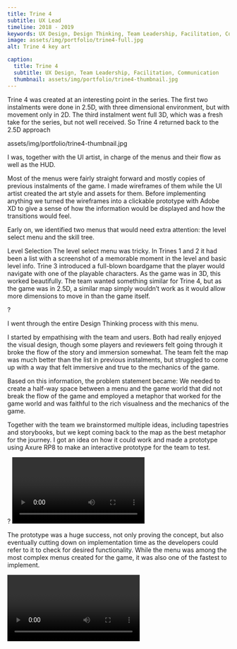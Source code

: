 ```yaml
---
title: Trine 4
subtitle: UX Lead
timeline: 2018 - 2019
keywords: UX Design, Design Thinking, Team Leadership, Facilitation, Communication
image: assets/img/portfolio/trine4-full.jpg
alt: Trine 4 key art

caption:
  title: Trine 4
  subtitle: UX Design, Team Leadership, Facilitation, Communication
  thumbnail: assets/img/portfolio/trine4-thumbnail.jpg
---
```

Trine 4 was created at an interesting point in the series. The first two instalments were done in 2.5D, with three dimensional environment, but with movement only in 2D. The third instalment went full 3D, which was a fresh take for the series, but not well received. So Trine 4 returned back to the 2.5D approach

<img>assets/img/portfolio/trine4-thumbnail.jpg</img>

I was, together with the UI artist, in charge of the menus and their flow as well as the HUD.

Most of the menus were fairly straight forward and mostly copies of previous instalments of the game. I made wireframes of them while the UI artist created the art style and assets for them. Before implementing anything we turned the wireframes into a clickable prototype with Adobe XD to give a sense of how the information would be displayed and how the transitions would feel.

Early on, we identified two menus that would need extra attention: the level select menu and the skill tree.

Level Selection
The level select menu was tricky. In Trines 1 and 2 it had been a list with a screenshot of a memorable moment in the level and basic level info. Trine 3 introduced a full-blown boardgame that the player would navigate with one of the playable characters. As the game was in 3D, this worked beautifully. The team wanted something similar for Trine 4, but as the game was in 2.5D, a similar map simply wouldn’t work as it would allow more dimensions to move in than the game itself.

<images of past games>?

I went through the entire Design Thinking process with this menu.

I started by empathising with the team and users. Both had really enjoyed the visual design, though some players and reviewers felt going through it broke the flow of the story and immersion somewhat. The team felt the map was much better than the list in previous instalments, but struggled to come up with a way that felt immersive and true to the mechanics of the game.

Based on this information, the problem statement became: We needed to create a half-way space between a menu and the game world that did not break the flow of the game and employed a metaphor that worked for the game world and was faithful to the rich visualness and the mechanics of the game.

Together with the team we brainstormed multiple ideas, including tapestries and storybooks, but we kept coming back to the map as the best metaphor for the journey. I got an idea on how it could work and made a prototype using Axure RP8 to make an interactive prototype for the team to test.

<brainstorming>?
<video>

The prototype was a huge success, not only proving the concept, but also eventually cutting down on implementation time as the developers could refer to it to check for desired functionality. While the menu was among the most complex menus created for the game, it was also one of the fastest to implement.

<video>

Skill Tree
Problem:
The skill tree was more straightforward, but it contained a lot of information and was a central part of the experience, so we wanted to make using it feel extra rewarding.

Solution:
I designed the layout for it and the UI artist focused on making all the interactions feel very rewarding through small animations and visual effects.

<image of the layout planned>?

Outcome:
We had time to do this as we were involved with the project from the start. However, in this instance this came with a downside too. The number of skills grew significantly toward the end of the production and the layout no longer worked. In the end it was changed to a much simpler, grid-like layout to make it look cleaner and navigation work better.

<image of final layout>
